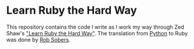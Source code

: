 Learn Ruby the Hard Way
=======================

This repository contains the code I write as I work my way through Zed Shaw's ["Learn Ruby the Hard Way"](http://ruby.learncodethehardway.org/). The translation from [Python](http://learnpythonthehardway.org/book/) to Ruby was done by [Rob Sobers](http://accidentalhacker.com/).
